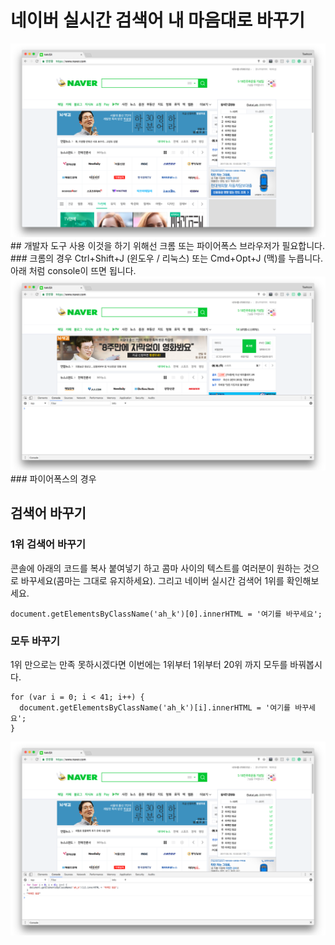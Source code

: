 # 네이버 실시간 검색어 내 마음대로 바꾸기
<img src='https://github.com/Taehoonjth/naver/blob/master/img/chrome_example.png?raw=true' alt='' width='800'>
## 개발자 도구 사용
이것을 하기 위해선 크롬 또는 파이어폭스 브라우저가 필요합니다.
### 크롬의 경우
Ctrl+Shift+J (윈도우 / 리눅스) 또는 Cmd+Opt+J (맥)를 누릅니다. 아래 처럼 console이 뜨면 됩니다.
<img src='https://github.com/Taehoonjth/naver/blob/master/img/chrome_console.png?raw=true' alt='' width='800'>
### 파이어폭스의 경우

## 검색어 바꾸기
### 1위 검색어 바꾸기
콘솔에 아래의 코드를 복사 붙여넣기 하고 콤마 사이의 텍스트를 여러분이 원하는 것으로 바꾸세요(콤마는 그대로 유지하세요).
그리고 네이버 실시간 검색어 1위를 확인해보세요.
```
document.getElementsByClassName('ah_k')[0].innerHTML = '여기를 바꾸세요';
```

### 모두 바꾸기
1위 만으로는 만족 못하시겠다면 이번에는 1위부터 1위부터 20위 까지 모두를 바꿔봅시다.
```
for (var i = 0; i < 41; i++) {
  document.getElementsByClassName('ah_k')[i].innerHTML = '여기를 바꾸세요';
}
```
<img src='https://github.com/Taehoonjth/naver/blob/master/img/chrome_every.png?raw=true' alt='' width='800'>
